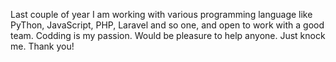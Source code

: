 Last couple of year I am working with various programming language like PyThon, JavaScript, PHP, Laravel and so one, and open to work with a good team.
Codding is my passion. Would be pleasure to help anyone. Just knock me. Thank you!
